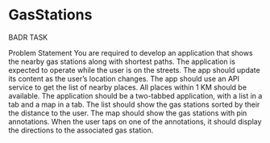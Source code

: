 # GasStations
BADR TASK


Problem Statement
You are required to develop an application that shows the nearby gas stations along with shortest
paths.
The application is expected to operate while the user is on the streets. The app should update its
content as the user’s location changes. The app should use an API service to get the list of nearby
places. All places within 1 KM should be available.
The application should be a two-tabbed application, with a list in a tab and a map in a tab. The list
should show the gas stations sorted by their the distance to the user. The map should show the gas
stations with pin annotations. When the user taps on one of the annotations, it should display the
directions to the associated gas station.

